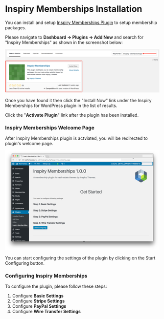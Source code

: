 # Inspiry Memberships Installation

You can install and setup [Inspiry Memberships Plugin](https://wordpress.org/plugins/inspiry-memberships/) to setup membership packages.

Please navigate to **Dashboard → Plugins → Add New** and search for "Inspiry Memberships" as shown in the screenshot below: 

![Real Homes Documentation](images/membership/inspiry-membership.png)

Once you have found it then click the "Install Now" link under the Inspiry Memberships for WordPress plugin in the list of results.

Click the "**Activate Plugin**" link after the plugin has been installed.

### Inspiry Memberships Welcome Page

After Inspiry Memberships plugin is actviated, you will be redirected to plugin's welcome page.

![Real Homes Documentation](images/membership/inspiry-membership-plugin-page.jpg)

You can start configuring the settings of the plugin by clicking on the Start Configuring button.

### Configuring Inspiry Memberships

To configure the plugin, please follow these steps:

1. Configure **Basic Settings**
2. Configure **Stripe Settings**
3. Configure **PayPal Settings**
4. Configure **Wire Transfer Settings**
